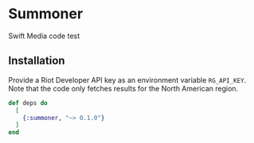 # Summoner

Swift Media code test

## Installation
Provide a Riot Developer API key as an environment variable `RG_API_KEY`.
Note that the code only fetches results for the North American region.

```elixir
def deps do
  [
    {:summoner, "~> 0.1.0"}
  ]
end
```
